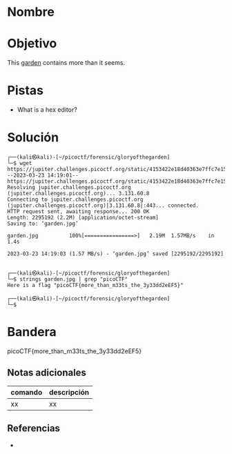 # Nombre

# Objetivo
This [garden](https://jupiter.challenges.picoctf.org/static/4153422e18d40363e7ffc7e15a108683/garden.jpg) contains more than it seems.

# Pistas
- What is a hex editor?

# Solución
```
┌──(kali㉿kali)-[~/picoctf/forensic/gloryofthegarden]
└─$ wget https://jupiter.challenges.picoctf.org/static/4153422e18d40363e7ffc7e15a108683/garden.jpg
--2023-03-23 14:19:01--  https://jupiter.challenges.picoctf.org/static/4153422e18d40363e7ffc7e15a108683/garden.jpg
Resolving jupiter.challenges.picoctf.org (jupiter.challenges.picoctf.org)... 3.131.60.8
Connecting to jupiter.challenges.picoctf.org (jupiter.challenges.picoctf.org)|3.131.60.8|:443... connected.
HTTP request sent, awaiting response... 200 OK
Length: 2295192 (2.2M) [application/octet-stream]
Saving to: ‘garden.jpg’

garden.jpg          100%[================>]   2.19M  1.57MB/s    in 1.4s    

2023-03-23 14:19:03 (1.57 MB/s) - ‘garden.jpg’ saved [2295192/2295192]

                                                                             
┌──(kali㉿kali)-[~/picoctf/forensic/gloryofthegarden]
└─$ strings garden.jpg | grep "picoCTF"
Here is a flag "picoCTF{more_than_m33ts_the_3y33dd2eEF5}"
                                                                             
┌──(kali㉿kali)-[~/picoctf/forensic/gloryofthegarden]
└─$ 

```

# Bandera
picoCTF{more_than_m33ts_the_3y33dd2eEF5}

## Notas adicionales
| comando | descripción |
| ------ | ------ |
| xx | xx |

## Referencias
- []()